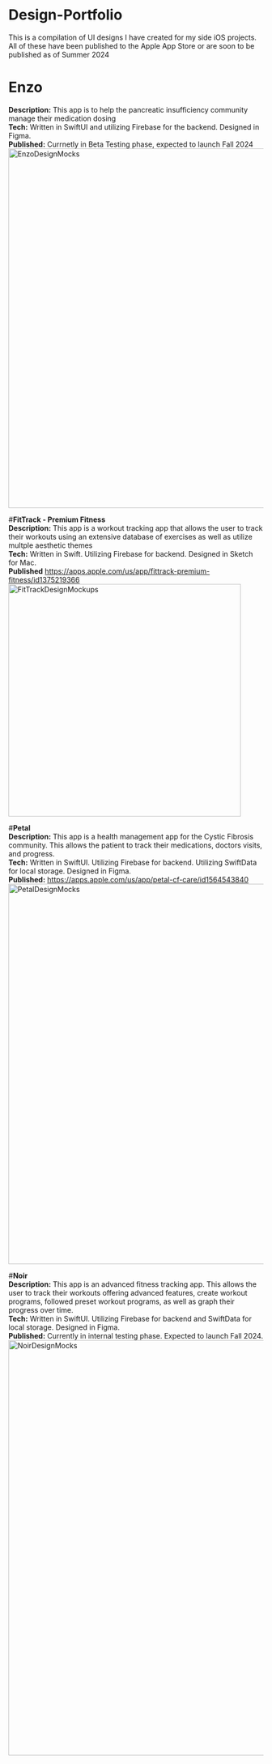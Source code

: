 # Design-Portfolio
This is a compilation of UI designs I have created for my side iOS projects. All of these have been published to the Apple App Store or are soon to be published as of Summer 2024

# **Enzo**  
**Description:** This app is to help the pancreatic insufficiency community manage their medication dosing  
**Tech:** Written in SwiftUI and utilizing Firebase for the backend. Designed in Figma.   
**Published:** Currnetly in Beta Testing phase, expected to launch Fall 2024  
<img width="710" alt="EnzoDesignMocks" src="https://github.com/LarryBrian/Design-Portfolio/assets/8285572/601cc154-7240-47b3-b2f1-0f81cbe1fba0">

#**FitTrack - Premium Fitness**  
**Description:** This app is a workout tracking app that allows the user to track their workouts using an extensive database of exercises as well as utilize multple aesthetic themes  
**Tech:** Written in Swift. Utilizing Firebase for backend. Designed in Sketch for Mac.  
**Published** https://apps.apple.com/us/app/fittrack-premium-fitness/id1375219366  
<img width="459" alt="FitTrackDesignMockups" src="https://github.com/LarryBrian/Design-Portfolio/assets/8285572/3eb0a977-70e8-455f-a2ad-6b1eb378d418">

#**Petal**  
**Description:** This app is a health management app for the Cystic Fibrosis community. This allows the patient to track their medications, doctors visits, and progress.  
**Tech:** Written in SwiftUI. Utilizing Firebase for backend. Utilizing SwiftData for local storage. Designed in Figma.  
**Published:** https://apps.apple.com/us/app/petal-cf-care/id1564543840  
<img width="751" alt="PetalDesignMocks" src="https://github.com/LarryBrian/Design-Portfolio/assets/8285572/6f1d9d91-df3d-486e-b860-b20806943177">

#**Noir**  
**Description:** This app is an advanced fitness tracking app. This allows the user to track their workouts offering advanced features, create workout programs, followed preset workout programs, as well as graph their progress over time.  
**Tech:** Written in SwiftUI. Utilizing Firebase for backend and SwiftData for local storage. Designed in Figma.  
**Published:** Currently in internal testing phase. Expected to launch Fall 2024.  
<img width="820" alt="NoirDesignMocks" src="https://github.com/LarryBrian/Design-Portfolio/assets/8285572/cf1b9d23-943c-42c6-9091-221bd7e4ea13">
